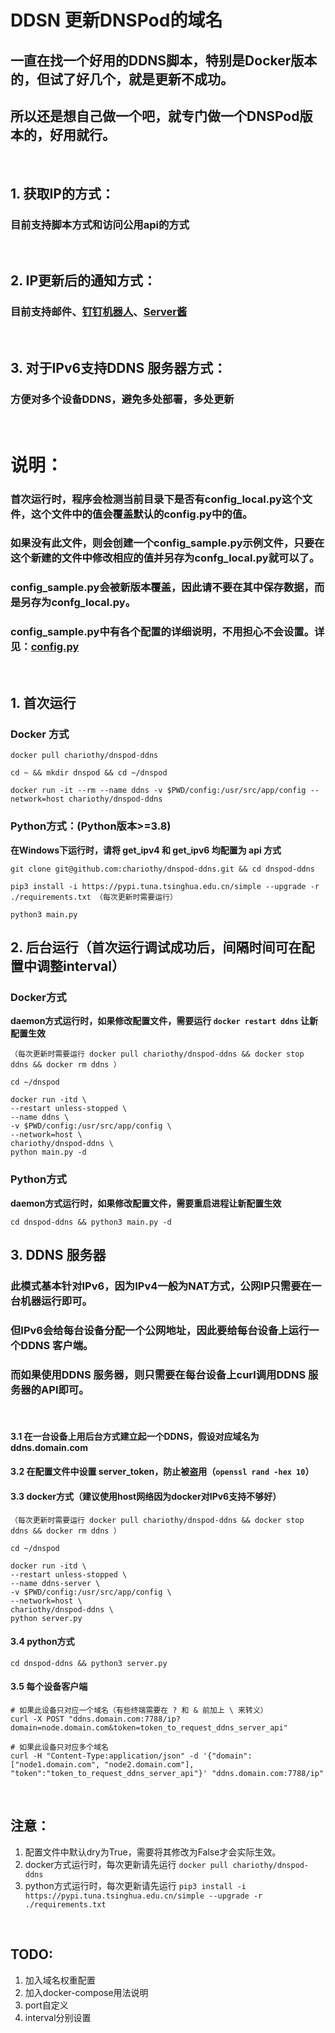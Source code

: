 # DDSN 更新DNSPod的域名

## 一直在找一个好用的DDNS脚本，特别是Docker版本的，但试了好几个，就是更新不成功。

## 所以还是想自己做一个吧，就专门做一个DNSPod版本的，好用就行。

<br>

## 1. 获取IP的方式：
### 目前支持脚本方式和访问公用api的方式

<br>

## 2. IP更新后的通知方式：
### 目前支持邮件、[钉钉机器人](http://dwz.win/MqK)、[Server酱](http://sc.ftqq.com/)

<br>

## 3. 对于IPv6支持DDNS 服务器方式：
### 方便对多个设备DDNS，避免多处部署，多处更新

<br>

# 说明：
### 首次运行时，程序会检测当前目录下是否有**config_local.py**这个文件，这个文件中的值会覆盖默认的**config.py**中的值。
### 如果没有此文件，则会创建一个**config_sample.py**示例文件，只要在这个新建的文件中修改相应的值并另存为confg_local.py就可以了。
### **config_sample.py**会被新版本覆盖，因此请不要在其中保存数据，而是另存为**confg_local.py**。
### **config_sample.py**中有各个配置的详细说明，不用担心不会设置。详见：[config.py](https://github.com/chariothy/dnspod-ddns/blob/master/config.py)

<br>

## 1. 首次运行
### Docker 方式
```
docker pull chariothy/dnspod-ddns 

cd ~ && mkdir dnspod && cd ~/dnspod

docker run -it --rm --name ddns -v $PWD/config:/usr/src/app/config --network=host chariothy/dnspod-ddns
```
### Python方式：(Python版本>=3.8)
**在Windows下运行时，请将 get_ipv4 和 get_ipv6 均配置为 api 方式**
```
git clone git@github.com:chariothy/dnspod-ddns.git && cd dnspod-ddns

pip3 install -i https://pypi.tuna.tsinghua.edu.cn/simple --upgrade -r ./requirements.txt （每次更新时需要运行）

python3 main.py
```

## 2. 后台运行（首次运行调试成功后，间隔时间可在配置中调整interval）
### Docker方式 
**daemon方式运行时，如果修改配置文件，需要运行 ```docker restart ddns``` 让新配置生效**
```
（每次更新时需要运行 docker pull chariothy/dnspod-ddns && docker stop ddns && docker rm ddns ）

cd ~/dnspod

docker run -itd \
--restart unless-stopped \
--name ddns \
-v $PWD/config:/usr/src/app/config \
--network=host \
chariothy/dnspod-ddns \
python main.py -d
```

### Python方式
**daemon方式运行时，如果修改配置文件，需要重启进程让新配置生效**
```
cd dnspod-ddns && python3 main.py -d
```

## 3. DDNS 服务器
### 此模式基本针对IPv6，因为IPv4一般为NAT方式，公网IP只需要在一台机器运行即可。
### 但IPv6会给每台设备分配一个公网地址，因此要给每台设备上运行一个DDNS 客户端。
### 而如果使用DDNS 服务器，则只需要在每台设备上curl调用DDNS 服务器的API即可。

<br>

#### 3.1 在一台设备上用后台方式建立起一个DDNS，假设对应域名为 **ddns.domain.com**
#### 3.2 在配置文件中设置 server_token，防止被盗用（```openssl rand -hex 10```）
#### 3.3 docker方式（建议使用host网络因为docker对IPv6支持不够好）
```
（每次更新时需要运行 docker pull chariothy/dnspod-ddns && docker stop ddns && docker rm ddns ）

cd ~/dnspod

docker run -itd \
--restart unless-stopped \
--name ddns-server \
-v $PWD/config:/usr/src/app/config \
--network=host \
chariothy/dnspod-ddns \
python server.py
```
#### 3.4 python方式
```cd dnspod-ddns && python3 server.py```

#### 3.5 每个设备客户端
````
# 如果此设备只对应一个域名（有些终端需要在 ? 和 & 前加上 \ 来转义）
curl -X POST "ddns.domain.com:7788/ip?domain=node.domain.com&token=token_to_request_ddns_server_api"

# 如果此设备只对应多个域名
curl -H "Content-Type:application/json" -d '{"domain":["node1.domain.com", "node2.domain.com"], "token":"token_to_request_ddns_server_api"}' "ddns.domain.com:7788/ip"
````
<br>

## 注意：
1. 配置文件中默认dry为True，需要将其修改为False才会实际生效。
1. docker方式运行时，每次更新请先运行 ```docker pull chariothy/dnspod-ddns```
1. python方式运行时，每次更新请先运行 ```pip3 install -i https://pypi.tuna.tsinghua.edu.cn/simple --upgrade -r ./requirements.txt```

<br>

## TODO:
1. 加入域名权重配置
1. 加入docker-compose用法说明
1. port自定义
1. interval分别设置